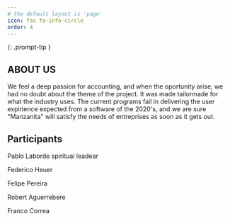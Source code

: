 ```yaml
---
# the default layout is 'page'
icon: fas fa-info-circle
order: 4
---
```


{: .prompt-tip }
## ABOUT US

We feel a deep passion for accounting, and when the oportunity arise, we had no doubt about the theme of the project.
It was made tailormade for what the industry uses. The current programs fail in delivering the user expirience
expected from a software of the 2020's, and we are sure "Manzanita" will satisfy the needs of entreprises as soon as it gets out.  


## Participants

Pablo Laborde spiritual leadear

Federico Heuer

Felipe Pereira

Robert Aguerrebere

Franco Correa
